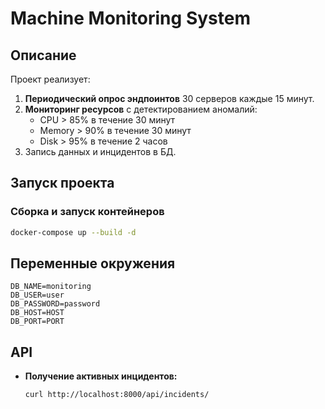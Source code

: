 # Machine Monitoring System

##  Описание
Проект реализует:
1. **Периодический опрос эндпоинтов** 30 серверов каждые 15 минут.
2. **Мониторинг ресурсов** с детектированием аномалий:
   - CPU > 85% в течение 30 минут
   - Memory > 90% в течение 30 минут
   - Disk > 95% в течение 2 часов
3. Запись данных и инцидентов в БД.

## Запуск проекта
### Сборка и запуск контейнеров
```bash
docker-compose up --build -d
```

## Переменные окружения
```env
DB_NAME=monitoring
DB_USER=user
DB_PASSWORD=password
DB_HOST=HOST
DB_PORT=PORT
```

## API
- **Получение активных инцидентов:**
  ```bash
  curl http://localhost:8000/api/incidents/
  ```
